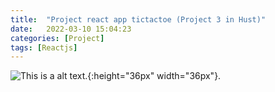 ```yaml
---
title:  "Project react app tictactoe (Project 3 in Hust)"
date:   2022-03-10 15:04:23
categories: [Project]
tags: [Reactjs]
---
```

![This is a alt text.](https://encrypted-tbn0.gstatic.com/images?q=tbn:ANd9GcSe9BuYIvQttCd0Lmc1Mixy8SaO8FK7mHs50MGcszf7&s "This is a sample image."){:height="36px" width="36px"}.